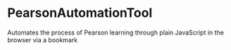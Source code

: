 # PearsonAutomationTool
Automates the process of Pearson learning through plain JavaScript in the browser via a bookmark
